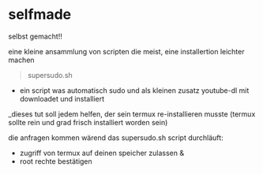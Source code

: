 # selfmade
selbst gemacht!!

eine kleine ansammlung von scripten die meist,
eine installertion leichter machen

> supersudo.sh

- ein script was automatisch sudo und als kleinen zusatz
  youtube-dl mit downloadet und installiert

_dieses tut soll jedem helfen, der sein termux re-installieren musste
 (termux sollte rein und grad frisch installiert worden sein)

die anfragen kommen wärend das supersudo.sh script durchläuft:
- zugriff von termux auf deinen speicher zulassen &
- root rechte bestätigen

